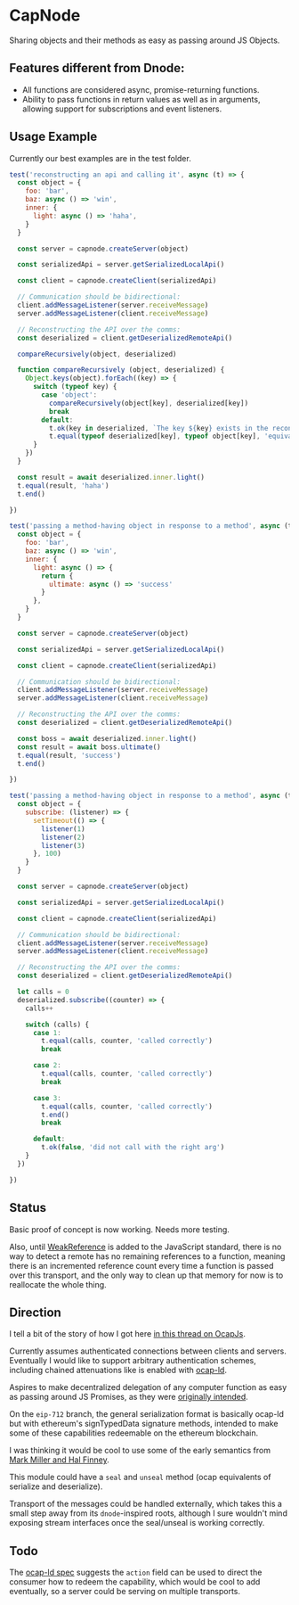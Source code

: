 # CapNode

Sharing objects and their methods as easy as passing around JS Objects.

## Features different from Dnode:

- All functions are considered async, promise-returning functions.
- Ability to pass functions in return values as well as in arguments, allowing support for subscriptions and event listeners.

## Usage Example

Currently our best examples are in the test folder.

```javascript
test('reconstructing an api and calling it', async (t) => {
  const object = {
    foo: 'bar',
    baz: async () => 'win',
    inner: {
      light: async () => 'haha',
    }
  }

  const server = capnode.createServer(object)

  const serializedApi = server.getSerializedLocalApi()

  const client = capnode.createClient(serializedApi)

  // Communication should be bidirectional:
  client.addMessageListener(server.receiveMessage)
  server.addMessageListener(client.receiveMessage)

  // Reconstructing the API over the comms:
  const deserialized = client.getDeserializedRemoteApi()

  compareRecursively(object, deserialized)

  function compareRecursively (object, deserialized) {
    Object.keys(object).forEach((key) => {
      switch (typeof key) {
        case 'object':
          compareRecursively(object[key], deserialized[key])
          break
        default:
          t.ok(key in deserialized, `The key ${key} exists in the reconstructed object.`)
          t.equal(typeof deserialized[key], typeof object[key], 'equivalent types for ' + key)
      }
    })
  }

  const result = await deserialized.inner.light()
  t.equal(result, 'haha')
  t.end()

})

test('passing a method-having object in response to a method', async (t) => {
  const object = {
    foo: 'bar',
    baz: async () => 'win',
    inner: {
      light: async () => {
        return {
          ultimate: async () => 'success'
        }
      },
    }
  }

  const server = capnode.createServer(object)

  const serializedApi = server.getSerializedLocalApi()

  const client = capnode.createClient(serializedApi)

  // Communication should be bidirectional:
  client.addMessageListener(server.receiveMessage)
  server.addMessageListener(client.receiveMessage)

  // Reconstructing the API over the comms:
  const deserialized = client.getDeserializedRemoteApi()

  const boss = await deserialized.inner.light()
  const result = await boss.ultimate()
  t.equal(result, 'success')
  t.end()

})

test('passing a method-having object in response to a method', async (t) => {
  const object = {
    subscribe: (listener) => {
      setTimeout(() => {
        listener(1)
        listener(2)
        listener(3)
      }, 100)
    }
  }

  const server = capnode.createServer(object)

  const serializedApi = server.getSerializedLocalApi()

  const client = capnode.createClient(serializedApi)

  // Communication should be bidirectional:
  client.addMessageListener(server.receiveMessage)
  server.addMessageListener(client.receiveMessage)

  // Reconstructing the API over the comms:
  const deserialized = client.getDeserializedRemoteApi()

  let calls = 0
  deserialized.subscribe((counter) => {
    calls++

    switch (calls) {
      case 1:
        t.equal(calls, counter, 'called correctly')
        break

      case 2:
        t.equal(calls, counter, 'called correctly')
        break

      case 3:
        t.equal(calls, counter, 'called correctly')
        t.end()
        break

      default:
        t.ok(false, 'did not call with the right arg')
    }
  })

})

```

## Status

Basic proof of concept is now working. Needs more testing.

Also, until [WeakReference](https://ponyfoo.com/articles/weakref) is added to the JavaScript standard, there is no way to detect a remote has no remaining references to a function, meaning there is an incremented reference count every time a function is passed over this transport, and the only way to clean up that memory for now is to reallocate the whole thing.

## Direction

I tell a bit of the story of how I got here [in this thread on OcapJs](https://ocapjs.org/t/hi-there-brief-introduction/64).

Currently assumes authenticated connections between clients and servers. Eventually I would like to support arbitrary authentication schemes, including chained attenuations like is enabled with [ocap-ld](https://w3c-ccg.github.io/ocap-ld/).

Aspires to make decentralized delegation of any computer function as easy as passing around JS Promises, as they were [originally intended](http://www.erights.org/talks/promises/).

On the `eip-712` branch, the general serialization format is basically ocap-ld but with ethereum's signTypedData signature methods, intended to make some of these capabilities redeemable on the ethereum blockchain.

I was thinking it would be cool to use some of the early semantics from [Mark Miller and Hal Finney](https://ocapjs.org/t/abstracting-crypto-into-builtin-ocap-abstractions/55).

This module could have a `seal` and `unseal` method (ocap equivalents of serialize and deserialize).

Transport of the messages could be handled externally, which takes this a small step away from its `dnode`-inspired roots, although I sure wouldn't mind exposing stream interfaces once the seal/unseal is working correctly.


## Todo

The [ocap-ld spec](https://w3c-ccg.github.io/ocap-ld/#actions) suggests the `action` field can be used to direct the consumer how to redeem the capability, which would be cool to add eventually, so a server could be serving on multiple transports.



